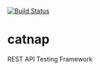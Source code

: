 [![Build Status](https://travis-ci.org/ariesb/catnap.svg?branch=master)](https://travis-ci.org/ariesb/catnap)

# catnap
REST API Testing Framework
